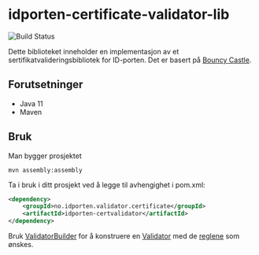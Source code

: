 # idporten-certificate-validator-lib
![Build Status](https://github.com/felleslosninger/idporten-certificate-validator-lib/actions/workflows/call-maventests.yml/badge.svg)

Dette biblioteket inneholder en implementasjon av et sertifikatvalideringsbibliotek for ID-porten. Det er basert på [Bouncy Castle](https://www.bouncycastle.org/java.html).

## Forutsetninger

- Java 11
- Maven

## Bruk

Man bygger prosjektet

    mvn assembly:assembly

Ta i bruk i ditt prosjekt ved å legge til avhengighet i pom.xml:
```xml
<dependency>
    <groupId>no.idporten.validator.certificate</groupId>
    <artifactId>idporten-certvalidator</artifactId>
</dependency>
```
Bruk [ValidatorBuilder](src/main/java/no/idporten/validator/certificate/ValidatorBuilder.java) for å konstruere en [Validator](src/main/java/no/idporten/validator/certificate/Validator.java) med de [reglene](src/main/java/no/idporten/validator/certificate/rule) som ønskes.
